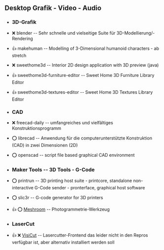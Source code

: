 ##  Desktop Grafik - Video - Audio

- ###  3D-Grafik

- :x:  blender  --	Sehr schnelle und vielseitige Suite für 3D-Modellierung/-Rendering
- :+1:  makehuman  --	Modelling of 3-Dimensional humanoid characters - ab stretch
- :x:  sweethome3d  --	Interior 2D design application with 3D preview (java)
- :+1:  sweethome3d-furniture-editor  -- Sweet Home 3D Furniture Library Editor
- :+1:  sweethome3d-textures-editor  --  Sweet Home 3D Textures Library Editor

- ###  CAD

- :x:  freecad-daily  -- umfangreiches und vielfältiges Konstruktionsprogramm
- :o:  librecad  -- 	Anwendung für die computerunterstützte Konstruktion (CAD) in zwei Dimensionen (2D)
- :o:  openscad  --	script file based graphical CAD environment


- ###  Maker Tools  -- 3D Tools - G-Code

- :o:  printrun  -- 3D printing host suite - printcore, standalone non-interactive G-Code sender - pronterface, graphical host software
- :o:  slic3r  -- G-code generator for 3D printers
- :+1: :o:  [Meshroom](https://github.com/alicevision/meshroom/releases/download/v2018.1.0/Meshroom-2018.1.0-linux.tar.gz)  -- Photogrammetrie-Werkzeug

- ###  LaserCut

[//]: # ( http://download.visicut.org/master )
- :+1: :x:  [VisiCut](https://download.visicut.org/files/master/Debian-Ubuntu-Mint/visicut_1.8-51-gf22be37d-1_all.deb)  -- Lasercutter-Frontend das leider nicht in den Repros verfügbar ist, aber alternativ installiert werden soll
